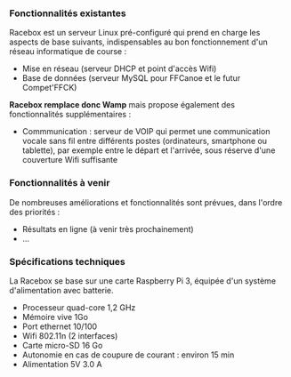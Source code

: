### Fonctionnalités existantes
Racebox est un serveur Linux pré-configuré qui prend en charge les aspects de base suivants, indispensables au bon fonctionnement d'un réseau informatique de course :

* Mise en réseau (serveur DHCP et point d'accès Wifi)
* Base de données (serveur MySQL pour FFCanoe et le futur Compet'FFCK)

**Racebox remplace donc Wamp** mais propose également des fonctionnalités supplémentaires :

* Commmunication : serveur de VOIP qui permet une communication vocale sans fil entre différents postes (ordinateurs, smartphone ou tablette), par exemple entre le départ et l'arrivée, sous réserve d'une couverture Wifi suffisante

### Fonctionnalités à venir
De nombreuses améliorations et fonctionnalités sont prévues, dans l'ordre des priorités :
* Résultats en ligne (à venir très prochainement)
* ...

### Spécifications techniques
La Racebox se base sur une carte Raspberry Pi 3, équipée d'un système d'alimentation avec batterie.
- Processeur quad-core 1,2 GHz
- Mémoire vive 1Go
- Port ethernet 10/100
- Wifi 802.11n (2 interfaces)
- Carte micro-SD 16 Go
- Autonomie en cas de coupure de courant : environ 15 min
- Alimentation 5V 3.0 A
